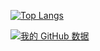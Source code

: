 
<!--
**CoderHuiYu/CoderHuiYu** is a ✨ _special_ ✨ repository because its `README.md` (this file) appears on your GitHub profile.

Here are some ideas to get you started:

- 🔭 I’m currently working on ...
- 🌱 I’m currently learning ...
- 👯 I’m looking to collaborate on ...
- 🤔 I’m looking for help with ...
- 💬 Ask me about ...
- 📫 How to reach me: ...
- 😄 Pronouns: ...
- ⚡ Fun fact: ...
-->
[![Top Langs](https://github-readme-stats.vercel.app/api/top-langs/?username=CoderHuiYu&layout=compact)](https://github.com/anuraghazra/github-readme-stats)

[![我的 GitHub 数据](https://github-readme-stats.vercel.app/api?username=CoderHuiYu)]()
